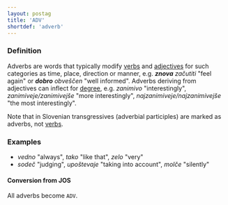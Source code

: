 ```yaml
---
layout: postag
title: 'ADV'
shortdef: 'adverb'
---
```


### Definition

Adverbs are words that typically modify [verbs](VERB) and [adjectives](ADJ) for such categories as time, place,
direction or manner, e.g. _<b>znova</b> začutiti_ "feel again" or _<b>dobro</b> obveščen_ "well informed". Adverbs deriving from adjectives can inflect for [degree](), e.g. _zanimivo_ "interestingly", _zanimiveje/zanimivejše_ "more interestingly", _najzanimiveje/najzanimivejše_ "the most interestingly".    

Note that in Slovenian transgressives (adverbial participles) are marked as adverbs, not [verbs](VERB).

### Examples

- _vedno_ "always", _tako_ "like that", _zelo_ "very"
- _sodeč_ "judging", _upoštevaje_ "taking into account", _molče_ "silently"

#### Conversion from JOS

All adverbs become `ADV`.
<!-- Interlanguage links updated Čt lis 12 09:42:50 CET 2020 -->
